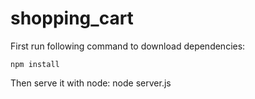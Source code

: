 # shopping_cart

First run following command to download dependencies:

    npm install 
    
Then serve it with node:
    node server.js

